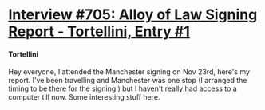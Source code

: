 # [Interview #705: Alloy of Law Signing Report - Tortellini, Entry #1](https://www.theoryland.com/intvmain.php?i=705#1)

#### Tortellini

Hey everyone, I attended the Manchester signing on Nov 23rd, here's my report. I've been travelling and Manchester was one stop (I arranged the timing to be there for the signing ) but I haven't really had access to a computer till now. Some interesting stuff here.

